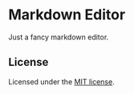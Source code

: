 # Markdown Editor

Just a fancy markdown editor.

## License

Licensed under the [MIT license](https://github.com/shadcn/ui/blob/main/LICENSE.md).
